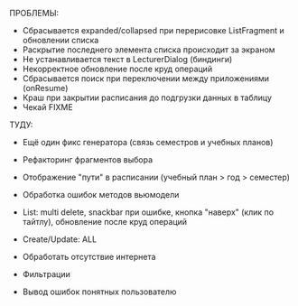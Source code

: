 ПРОБЛЕМЫ:

- Сбрасывается expanded/collapsed при перерисовке ListFragment и обновлении списка
- Раскрытие последнего элемента списка происходит за экраном
- Не устанавливается текст в LecturerDialog (биндинги)
- Некорректное обновление после круд операций
- Сбрасывается поиск при переключении между приложениями (onResume)
- Краш при закрытии расписания до подгрузки данных в таблицу
- Чекай FIXME

ТУДУ:

- Ещё один фикс генератора (связь семестров и учебных планов)

- Рефакторинг фрагментов выбора
- Отображение "пути" в расписании (учебный план > год > семестер)
- Обработка ошибок методов вьюмодели
- List:
    multi delete, 
    snackbar при ошибке, 
    кнопка "наверх" (клик по тайтлу), 
    обновление после круд операций
- Create/Update: ALL
- Обработать отсутствие интернета
- Фильтрации
- Вывод ошибок понятных пользователю
